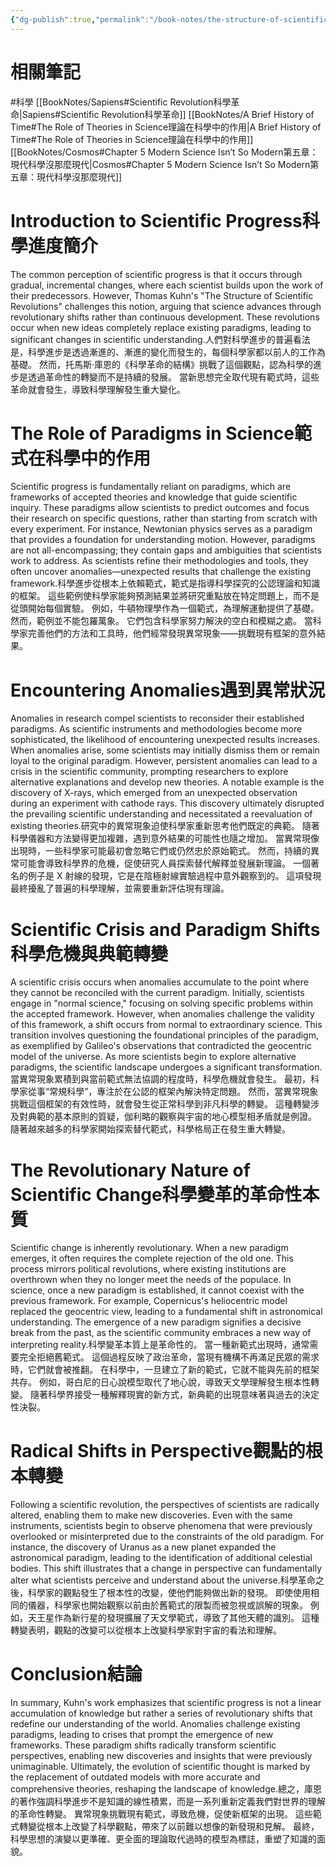 ```yaml
---
{"dg-publish":true,"permalink":"/book-notes/the-structure-of-scientific-revolutions/","dgPassFrontmatter":true,"created":"2024-11-24T10:41:52.873+08:00","updated":"2024-11-28T00:11:46.353+08:00"}
---
```


# 相關筆記
#科學 
[[BookNotes/Sapiens#Scientific Revolution科學革命\|Sapiens#Scientific Revolution科學革命]]
[[BookNotes/A Brief History of Time#The Role of Theories in Science理論在科學中的作用\|A Brief History of Time#The Role of Theories in Science理論在科學中的作用]]
[[BookNotes/Cosmos#Chapter 5 Modern Science Isn’t So Modern第五章：現代科學沒那麼現代\|Cosmos#Chapter 5 Modern Science Isn’t So Modern第五章：現代科學沒那麼現代]]
# Introduction to Scientific Progress科學進度簡介

The common perception of scientific progress is that it occurs through gradual, incremental changes, where each scientist builds upon the work of their predecessors. However, Thomas Kuhn's "The Structure of Scientific Revolutions" challenges this notion, arguing that science advances through revolutionary shifts rather than continuous development. These revolutions occur when new ideas completely replace existing paradigms, leading to significant changes in scientific understanding.人們對科學進步的普遍看法是，科學進步是透過漸進的、漸進的變化而發生的，每個科學家都以前人的工作為基礎。 然而，托馬斯·庫恩的《科學革命的結構》挑戰了這個觀點，認為科學的進步是透過革命性的轉變而不是持續的發展。 當新思想完全取代現有範式時，這些革命就會發生，導致科學理解發生重大變化。

# The Role of Paradigms in Science範式在科學中的作用

Scientific progress is fundamentally reliant on paradigms, which are frameworks of accepted theories and knowledge that guide scientific inquiry. These paradigms allow scientists to predict outcomes and focus their research on specific questions, rather than starting from scratch with every experiment. For instance, Newtonian physics serves as a paradigm that provides a foundation for understanding motion. However, paradigms are not all-encompassing; they contain gaps and ambiguities that scientists work to address. As scientists refine their methodologies and tools, they often uncover anomalies—unexpected results that challenge the existing framework.科學進步從根本上依賴範式，範式是指導科學探究的公認理論和知識的框架。 這些範例使科學家能夠預測結果並將研究重點放在特定問題上，而不是從頭開始每個實驗。 例如，牛頓物理學作為一個範式，為理解運動提供了基礎。 然而，範例並不能包羅萬象。 它們包含科學家努力解決的空白和模糊之處。 當科學家完善他們的方法和工具時，他們經常發現異常現象——挑戰現有框架的意外結果。

# Encountering Anomalies遇到異常狀況

Anomalies in research compel scientists to reconsider their established paradigms. As scientific instruments and methodologies become more sophisticated, the likelihood of encountering unexpected results increases. When anomalies arise, some scientists may initially dismiss them or remain loyal to the original paradigm. However, persistent anomalies can lead to a crisis in the scientific community, prompting researchers to explore alternative explanations and develop new theories. A notable example is the discovery of X-rays, which emerged from an unexpected observation during an experiment with cathode rays. This discovery ultimately disrupted the prevailing scientific understanding and necessitated a reevaluation of existing theories.研究中的異常現象迫使科學家重新思考他們既定的典範。 隨著科學儀器和方法變得更加複雜，遇到意外結果的可能性也隨之增加。 當異常現像出現時，一些科學家可能最初會忽略它們或仍然忠於原始範式。 然而，持續的異常可能會導致科學界的危機，促使研究人員探索替代解釋並發展新理論。 一個著名的例子是 X 射線的發現，它是在陰極射線實驗過程中意外觀察到的。 這項發現最終擾亂了普遍的科學理解，並需要重新評估現有理論。

# Scientific Crisis and Paradigm Shifts科學危機與典範轉變

A scientific crisis occurs when anomalies accumulate to the point where they cannot be reconciled with the current paradigm. Initially, scientists engage in "normal science," focusing on solving specific problems within the accepted framework. However, when anomalies challenge the validity of this framework, a shift occurs from normal to extraordinary science. This transition involves questioning the foundational principles of the paradigm, as exemplified by Galileo's observations that contradicted the geocentric model of the universe. As more scientists begin to explore alternative paradigms, the scientific landscape undergoes a significant transformation.當異常現象累積到與當前範式無法協調的程度時，科學危機就會發生。 最初，科學家從事“常規科學”，專注於在公認的框架內解決特定問題。 然而，當異常現象挑戰這個框架的有效性時，就會發生從正常科學到非凡科學的轉變。 這種轉變涉及對典範的基本原則的質疑，伽利略的觀察與宇宙的地心模型相矛盾就是例證。 隨著越來越多的科學家開始探索替代範式，科學格局正在發生重大轉變。

# The Revolutionary Nature of Scientific Change科學變革的革命性本質

Scientific change is inherently revolutionary. When a new paradigm emerges, it often requires the complete rejection of the old one. This process mirrors political revolutions, where existing institutions are overthrown when they no longer meet the needs of the populace. In science, once a new paradigm is established, it cannot coexist with the previous framework. For example, Copernicus's heliocentric model replaced the geocentric view, leading to a fundamental shift in astronomical understanding. The emergence of a new paradigm signifies a decisive break from the past, as the scientific community embraces a new way of interpreting reality.科學變革本質上是革命性的。 當一種新範式出現時，通常需要完全拒絕舊範式。 這個過程反映了政治革命，當現有機構不再滿足民眾的需求時，它們就會被推翻。 在科學中，一旦建立了新的範式，它就不能與先前的框架共存。 例如，哥白尼的日心說模型取代了地心說，導致天文學理解發生根本性轉變。 隨著科學界接受一種解釋現實的新方式，新典範的出現意味著與過去的決定性決裂。

# Radical Shifts in Perspective觀點的根本轉變

Following a scientific revolution, the perspectives of scientists are radically altered, enabling them to make new discoveries. Even with the same instruments, scientists begin to observe phenomena that were previously overlooked or misinterpreted due to the constraints of the old paradigm. For instance, the discovery of Uranus as a new planet expanded the astronomical paradigm, leading to the identification of additional celestial bodies. This shift illustrates that a change in perspective can fundamentally alter what scientists perceive and understand about the universe.科學革命之後，科學家的觀點發生了根本性的改變，使他們能夠做出新的發現。 即使使用相同的儀器，科學家也開始觀察以前由於舊範式的限製而被忽視或誤解的現象。 例如，天王星作為新行星的發現擴展了天文學範式，導致了其他天體的識別。 這種轉變表明，觀點的改變可以從根本上改變科學家對宇宙的看法和理解。

# Conclusion結論

In summary, Kuhn's work emphasizes that scientific progress is not a linear accumulation of knowledge but rather a series of revolutionary shifts that redefine our understanding of the world. Anomalies challenge existing paradigms, leading to crises that prompt the emergence of new frameworks. These paradigm shifts radically transform scientific perspectives, enabling new discoveries and insights that were previously unimaginable. Ultimately, the evolution of scientific thought is marked by the replacement of outdated models with more accurate and comprehensive theories, reshaping the landscape of knowledge.總之，庫恩的著作強調科學進步不是知識的線性積累，而是一系列重新定義我們對世界的理解的革命性轉變。 異常現象挑戰現有範式，導致危機，促使新框架的出現。 這些範式轉變從根本上改變了科學觀點，帶來了以前難以想像的新發現和見解。 最終，科學思想的演變以更準確、更全面的理論取代過時的模型為標誌，重塑了知識的面貌。